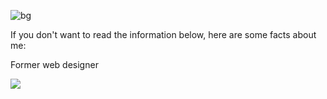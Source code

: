 ![bg](https://user-images.githubusercontent.com/73794986/211291437-60dc0b92-99f3-44be-bdac-2efe7a77bdbc.jpg)


If you don't want to read the information below, here are some facts about me:
<p>Former web designer</p>

![](https://komarev.com/ghpvc/?username=D33key)
